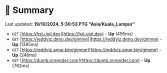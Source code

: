 # 📖 Summary
Last updated: **19/10/2024, 5:30:53 PTG "Asia/Kuala_Lumpur"**

- `GET` [https://hst.ujol.dev](https://hst.ujol.dev) - **Up** (495ms)
- `GET` [https://reddviz.deno.dev/gimme](https://reddviz.deno.dev/gimme) - **Up** (1395ms)
- `GET` [https://reddviz.amar.kim/gimme](https://reddviz.amar.kim/gimme) - **Up** (246ms)
- `GET` [https://dumb.onrender.com](https://dumb.onrender.com) - **Up** (782ms)
